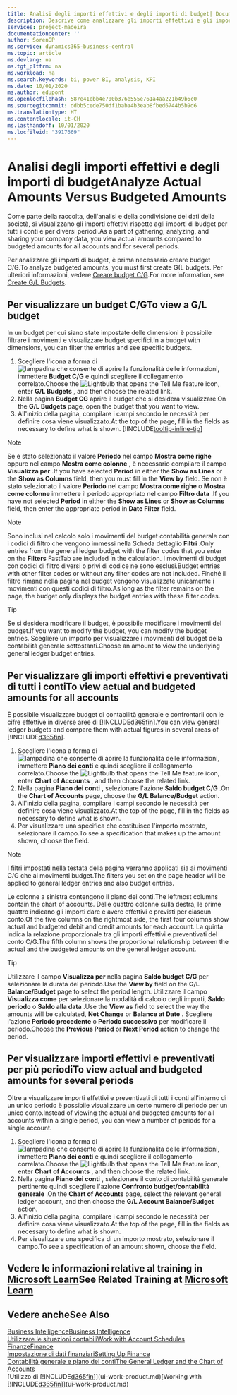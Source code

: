 ```yaml
---
title: Analisi degli importi effettivi e degli importi di budget| Documenti Microsoft
description: Descrive come analizzare gli importi effettivi e gli importi di budget.
services: project-madeira
documentationcenter: ''
author: SorenGP
ms.service: dynamics365-business-central
ms.topic: article
ms.devlang: na
ms.tgt_pltfrm: na
ms.workload: na
ms.search.keywords: bi, power BI, analysis, KPI
ms.date: 10/01/2020
ms.author: edupont
ms.openlocfilehash: 587e41ebb4e700b376e555e761a4aa221b49b6c0
ms.sourcegitcommit: ddbb5cede750df1baba4b3eab8fbed6744b5b9d6
ms.translationtype: HT
ms.contentlocale: it-CH
ms.lasthandoff: 10/01/2020
ms.locfileid: "3917669"
---
```

# <a name="analyze-actual-amounts-versus-budgeted-amounts"></a><span data-ttu-id="7b9de-103">Analisi degli importi effettivi e degli importi di budget</span><span class="sxs-lookup"><span data-stu-id="7b9de-103">Analyze Actual Amounts Versus Budgeted Amounts</span></span>
<span data-ttu-id="7b9de-104">Come parte della raccolta, dell'analisi e della condivisione dei dati della società, si visualizzano gli importi effettivi rispetto agli importi di budget per tutti i conti e per diversi periodi.</span><span class="sxs-lookup"><span data-stu-id="7b9de-104">As a part of gathering, analyzing, and sharing your company data, you view actual amounts compared to budgeted amounts for all accounts and for several periods.</span></span>

<span data-ttu-id="7b9de-105">Per analizzare gli importi di budget, è prima necessario creare budget C/G.</span><span class="sxs-lookup"><span data-stu-id="7b9de-105">To analyze budgeted amounts, you must first create G(L budgets.</span></span> <span data-ttu-id="7b9de-106">Per ulteriori informazioni, vedere [Creare budget C/G](finance-how-create-budgets.md).</span><span class="sxs-lookup"><span data-stu-id="7b9de-106">For more information, see [Create G/L Budgets](finance-how-create-budgets.md).</span></span>

## <a name="to-view-a-gl-budget"></a><span data-ttu-id="7b9de-107">Per visualizzare un budget C/G</span><span class="sxs-lookup"><span data-stu-id="7b9de-107">To view a G/L budget</span></span>
<span data-ttu-id="7b9de-108">In un budget per cui siano state impostate delle dimensioni è possibile filtrare i movimenti e visualizzare budget specifici.</span><span class="sxs-lookup"><span data-stu-id="7b9de-108">In a budget with dimensions, you can filter the entries and see specific budgets.</span></span>

1. <span data-ttu-id="7b9de-109">Scegliere l'icona a forma di ![lampadina che consente di aprire la funzionalità delle informazioni](media/ui-search/search_small.png "Informazioni sull'operazione che si desidera eseguire"), immettere **Budget C/G** e quindi scegliere il collegamento correlato.</span><span class="sxs-lookup"><span data-stu-id="7b9de-109">Choose the ![Lightbulb that opens the Tell Me feature](media/ui-search/search_small.png "Tell me what you want to do") icon, enter **G/L Budgets** , and then choose the related link.</span></span>
2. <span data-ttu-id="7b9de-110">Nella pagina **Budget CG** aprire il budget che si desidera visualizzare.</span><span class="sxs-lookup"><span data-stu-id="7b9de-110">On the **G/L Budgets** page, open the budget that you want to view.</span></span>  
3. <span data-ttu-id="7b9de-111">All'inizio della pagina, compilare i campi secondo le necessità per definire cosa viene visualizzato.</span><span class="sxs-lookup"><span data-stu-id="7b9de-111">At the top of the page, fill in the fields as necessary to define what is shown.</span></span> [!INCLUDE[tooltip-inline-tip](includes/tooltip-inline-tip_md.md)]

> [!NOTE]  
>   <span data-ttu-id="7b9de-112">Se è stato selezionato il valore **Periodo** nel campo **Mostra come righe** oppure nel campo **Mostra come colonne** , è necessario compilare il campo **Visualizza per** .</span><span class="sxs-lookup"><span data-stu-id="7b9de-112">If you have selected **Period** in either the **Show as Lines** or the **Show as Columns** field, then you must fill in the **View by** field.</span></span> <span data-ttu-id="7b9de-113">Se non è stato selezionato il valore **Periodo** nel campo **Mostra come righe** o **Mostra come colonne** immettere il periodo appropriato nel campo **Filtro data** .</span><span class="sxs-lookup"><span data-stu-id="7b9de-113">If you have not selected **Period** in either the **Show as Lines** or **Show as Columns** field, then enter the appropriate period in **Date Filter** field.</span></span>  

> [!NOTE]  
>   <span data-ttu-id="7b9de-114">Sono inclusi nel calcolo solo i movimenti del budget contabilità generale con i codici di filtro che vengono immessi nella Scheda dettaglio **Filtri** .</span><span class="sxs-lookup"><span data-stu-id="7b9de-114">Only entries from the general ledger budget with the filter codes that you enter on the **Filters** FastTab are included in the calculation.</span></span> <span data-ttu-id="7b9de-115">I movimenti di budget con codici di filtro diversi o privi di codice ne sono esclusi.</span><span class="sxs-lookup"><span data-stu-id="7b9de-115">Budget entries with other filter codes or without any filter codes are not included.</span></span> <span data-ttu-id="7b9de-116">Finché il filtro rimane nella pagina nel budget vengono visualizzate unicamente i movimenti con questi codici di filtro.</span><span class="sxs-lookup"><span data-stu-id="7b9de-116">As long as the filter remains on the page, the budget only displays the budget entries with these filter codes.</span></span>  

> [!TIP]  
>   <span data-ttu-id="7b9de-117">Se si desidera modificare il budget, è possibile modificare i movimenti del budget.</span><span class="sxs-lookup"><span data-stu-id="7b9de-117">If you want to modify the budget, you can modify the budget entries.</span></span> <span data-ttu-id="7b9de-118">Scegliere un importo per visualizzare i movimenti del budget della contabilità generale sottostanti.</span><span class="sxs-lookup"><span data-stu-id="7b9de-118">Choose an amount to view the underlying general ledger budget entries.</span></span>

## <a name="to-view-actual-and-budgeted-amounts-for-all-accounts"></a><span data-ttu-id="7b9de-119">Per visualizzare gli importi effettivi e preventivati di tutti i conti</span><span class="sxs-lookup"><span data-stu-id="7b9de-119">To view actual and budgeted amounts for all accounts</span></span>  
<span data-ttu-id="7b9de-120">È possibile visualizzare budget di contabilità generale e confrontarli con le cifre effettive in diverse aree di [!INCLUDE[d365fin](includes/d365fin_md.md)].</span><span class="sxs-lookup"><span data-stu-id="7b9de-120">You can view general ledger budgets and compare them with actual figures in several areas of [!INCLUDE[d365fin](includes/d365fin_md.md)].</span></span>

1. <span data-ttu-id="7b9de-121">Scegliere l'icona a forma di ![lampadina che consente di aprire la funzionalità delle informazioni](media/ui-search/search_small.png "Informazioni sull'operazione che si desidera eseguire"), immettere **Piano dei conti** e quindi scegliere il collegamento correlato.</span><span class="sxs-lookup"><span data-stu-id="7b9de-121">Choose the ![Lightbulb that opens the Tell Me feature](media/ui-search/search_small.png "Tell me what you want to do") icon, enter **Chart of Accounts** , and then choose the related link.</span></span>  
2. <span data-ttu-id="7b9de-122">Nella pagina **Piano dei conti** , selezionare l'azione **Saldo budget C/G** .</span><span class="sxs-lookup"><span data-stu-id="7b9de-122">On the **Chart of Accounts** page, choose the **G/L Balance/Budget** action.</span></span>
3. <span data-ttu-id="7b9de-123">All'inizio della pagina, compilare i campi secondo le necessità per definire cosa viene visualizzato.</span><span class="sxs-lookup"><span data-stu-id="7b9de-123">At the top of the page, fill in the fields as necessary to define what is shown.</span></span>  
4. <span data-ttu-id="7b9de-124">Per visualizzare una specifica che costituisce l'importo mostrato, selezionare il campo.</span><span class="sxs-lookup"><span data-stu-id="7b9de-124">To see a specification that makes up the amount shown, choose the field.</span></span>  

> [!NOTE]  
>   <span data-ttu-id="7b9de-125">I filtri impostati nella testata della pagina verranno applicati sia ai movimenti C/G che ai movimenti budget.</span><span class="sxs-lookup"><span data-stu-id="7b9de-125">The filters you set on the page header will be applied to general ledger entries and also budget entries.</span></span>

<span data-ttu-id="7b9de-126">Le colonne a sinistra contengono il piano dei conti.</span><span class="sxs-lookup"><span data-stu-id="7b9de-126">The leftmost columns contain the chart of accounts.</span></span> <span data-ttu-id="7b9de-127">Delle quattro colonne sulla destra, le prime quattro indicano gli importi dare e avere effettivi e previsti per ciascun conto.</span><span class="sxs-lookup"><span data-stu-id="7b9de-127">Of the five columns on the rightmost side, the first four columns show actual and budgeted debit and credit amounts for each account.</span></span> <span data-ttu-id="7b9de-128">La quinta indica la relazione proporzionale tra gli importi effettivi e preventivati del conto C/G.</span><span class="sxs-lookup"><span data-stu-id="7b9de-128">The fifth column shows the proportional relationship between the actual and the budgeted amounts on the general ledger account.</span></span>  

> [!TIP]  
>   <span data-ttu-id="7b9de-129">Utilizzare il campo **Visualizza per** nella pagina **Saldo budget C/G** per selezionare la durata del periodo.</span><span class="sxs-lookup"><span data-stu-id="7b9de-129">Use the **View by** field on the **G/L Balance/Budget** page to select the period length.</span></span> <span data-ttu-id="7b9de-130">Utilizzare il campo **Visualizza come** per selezionare la modalità di calcolo degli importi, **Saldo periodo** o **Saldo alla data** .</span><span class="sxs-lookup"><span data-stu-id="7b9de-130">Use the **View as** field to select the way the amounts will be calculated, **Net Change** or **Balance at Date** .</span></span> <span data-ttu-id="7b9de-131">Scegliere l'azione **Periodo precedente** o **Periodo successivo** per modificare il periodo.</span><span class="sxs-lookup"><span data-stu-id="7b9de-131">Choose the **Previous Period** or **Next Period** action to change the period.</span></span>  

## <a name="to-view-actual-and-budgeted-amounts-for-several-periods"></a><span data-ttu-id="7b9de-132">Per visualizzare importi effettivi e preventivati per più periodi</span><span class="sxs-lookup"><span data-stu-id="7b9de-132">To view actual and budgeted amounts for several periods</span></span>  
<span data-ttu-id="7b9de-133">Oltre a visualizzare importi effettivi e preventivati di tutti i conti all'interno di un unico periodo è possibile visualizzare un certo numero di periodo per un unico conto.</span><span class="sxs-lookup"><span data-stu-id="7b9de-133">Instead of viewing the actual and budgeted amounts for all accounts within a single period, you can view a number of periods for a single account.</span></span>  

1. <span data-ttu-id="7b9de-134">Scegliere l'icona a forma di ![lampadina che consente di aprire la funzionalità delle informazioni](media/ui-search/search_small.png "Informazioni sull'operazione che si desidera eseguire"), immettere **Piano dei conti** e quindi scegliere il collegamento correlato.</span><span class="sxs-lookup"><span data-stu-id="7b9de-134">Choose the ![Lightbulb that opens the Tell Me feature](media/ui-search/search_small.png "Tell me what you want to do") icon, enter **Chart of Accounts** , and then choose the related link.</span></span>  
2. <span data-ttu-id="7b9de-135">Nella pagina **Piano dei conti** , selezionare il conto di contabilità generale pertinente quindi scegliere l'azione **Confronto budget/contabilità generale** .</span><span class="sxs-lookup"><span data-stu-id="7b9de-135">On the **Chart of Accounts** page, select the relevant general ledger account, and then choose the **G/L Account Balance/Budget** action.</span></span>  
3. <span data-ttu-id="7b9de-136">All'inizio della pagina, compilare i campi secondo le necessità per definire cosa viene visualizzato.</span><span class="sxs-lookup"><span data-stu-id="7b9de-136">At the top of the page, fill in the fields as necessary to define what is shown.</span></span>   
4. <span data-ttu-id="7b9de-137">Per visualizzare una specifica di un importo mostrato, selezionare il campo.</span><span class="sxs-lookup"><span data-stu-id="7b9de-137">To see a specification of an amount shown, choose the field.</span></span>  

## <a name="see-related-training-at-microsoft-learn"></a><span data-ttu-id="7b9de-138">Vedere le informazioni relative al training in [Microsoft Learn](/learn/modules/budgets-exchange-rates-dynamics-365-business-central/index)</span><span class="sxs-lookup"><span data-stu-id="7b9de-138">See Related Training at [Microsoft Learn](/learn/modules/budgets-exchange-rates-dynamics-365-business-central/index)</span></span>

## <a name="see-also"></a><span data-ttu-id="7b9de-139">Vedere anche</span><span class="sxs-lookup"><span data-stu-id="7b9de-139">See Also</span></span>
[<span data-ttu-id="7b9de-140">Business Intelligence</span><span class="sxs-lookup"><span data-stu-id="7b9de-140">Business Intelligence</span></span>](bi.md)  
[<span data-ttu-id="7b9de-141">Utilizzare le situazioni contabili</span><span class="sxs-lookup"><span data-stu-id="7b9de-141">Work with Account Schedules</span></span>](bi-how-work-account-schedule.md)  
[<span data-ttu-id="7b9de-142">Finanze</span><span class="sxs-lookup"><span data-stu-id="7b9de-142">Finance</span></span>](finance.md)  
[<span data-ttu-id="7b9de-143">Impostazione di dati finanziari</span><span class="sxs-lookup"><span data-stu-id="7b9de-143">Setting Up Finance</span></span>](finance-setup-finance.md)  
[<span data-ttu-id="7b9de-144">Contabilità generale e piano dei conti</span><span class="sxs-lookup"><span data-stu-id="7b9de-144">The General Ledger and the Chart of Accounts</span></span>](finance-general-ledger.md)  
<span data-ttu-id="7b9de-145">[Utilizzo di [!INCLUDE[d365fin](includes/d365fin_md.md)]](ui-work-product.md)</span><span class="sxs-lookup"><span data-stu-id="7b9de-145">[Working with [!INCLUDE[d365fin](includes/d365fin_md.md)]](ui-work-product.md)</span></span>  
